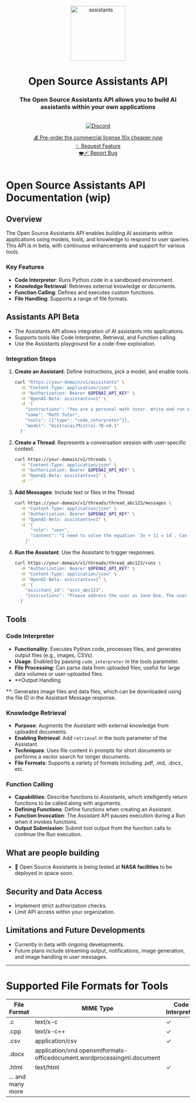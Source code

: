 

<p align="center">
<img width="150" alt="assistants" src="https://github.com/louis030195/assistants/assets/25003283/499b65e0-38fb-464b-a4d3-bb7f83f2a81b">
  <h1 align="center">Open Source Assistants API</h1>

  <h3 align="center">The Open Source Assistants API allows you to build AI assistants within your own applications</h3>

  <p align="center">
    <br />
    <a href="https://discord.gg/xxx"><img alt="Discord" src="https://img.shields.io/discord/1066022656845025310?color=black&style=for-the-badge"></a>
    <br />
    <div align="center">
      <a href="stripelink">💰 Pre-order the commercial license 10x cheaper now</a>
      <br />
      <a href="https://github.com/louis030195/assistants/issues/new?assignees=&labels=enhancement">✨ Request Feature</a>
      <br />
      <a href="https://github.com/louis030195/assistants/issues/new?assignees=&labels=bug">❤️‍🩹 Report Bug</a>
    </div>
    <br />
  </p>
</p>

# Open Source Assistants API Documentation (wip)

## Overview
The Open Source Assistants API enables building AI assistants within applications using models, tools, and knowledge to respond to user queries. This API is in beta, with continuous enhancements and support for various tools.

### Key Features
- **Code Interpreter**: Runs Python code in a sandboxed environment.
- **Knowledge Retrieval**: Retrieves external knowledge or documents.
- **Function Calling**: Defines and executes custom functions.
- **File Handling**: Supports a range of file formats.

## Assistants API Beta
- The Assistants API allows integration of AI assistants into applications.
- Supports tools like Code Interpreter, Retrieval, and Function calling.
- Use the Assistants playground for a code-free exploration.

### Integration Steps
1. **Create an Assistant**: Define instructions, pick a model, and enable tools.
   ```sh
   curl "https://your-domain/v1/assistants" \
     -H "Content-Type: application/json" \
     -H "Authorization: Bearer $OPENAI_API_KEY" \
     -H "OpenAI-Beta: assistants=v1" \
     -d '{
       "instructions": "You are a personal math tutor. Write and run code to answer math questions.",
       "name": "Math Tutor",
       "tools": [{"type": "code_interpreter"}],
       "model": "mistralai/Mistral-7B-v0.1"
     }'
   ```
2. **Create a Thread**: Represents a conversation session with user-specific context.
   ```sh
   curl https://your-domain/v1/threads \
     -H "Content-Type: application/json" \
     -H "Authorization: Bearer $OPENAI_API_KEY" \
     -H "OpenAI-Beta: assistants=v1" \
     -d ''
   ```
3. **Add Messages**: Include text or files in the Thread.
   ```sh
   curl https://your-domain/v1/threads/thread_abc123/messages \
     -H "Content-Type: application/json" \
     -H "Authorization: Bearer $OPENAI_API_KEY" \
     -H "OpenAI-Beta: assistants=v1" \
     -d '{
         "role": "user",
         "content": "I need to solve the equation `3x + 11 = 14`. Can you help me?"
       }'
   ```
4. **Run the Assistant**: Use the Assistant to trigger responses.
   ```sh
   curl https://your-domain/v1/threads/thread_abc123/runs \
     -H "Authorization: Bearer $OPENAI_API_KEY" \
     -H "Content-Type: application/json" \
     -H "OpenAI-Beta: assistants=v1" \
     -d '{
       "assistant_id": "asst_abc123",
       "instructions": "Please address the user as Jane Doe. The user has a premium account."
     }'
   ```

## Tools

### Code Interpreter
- **Functionality**: Executes Python code, processes files, and generates output files (e.g., images, CSVs).
- **Usage**: Enabled by passing `code_interpreter` in the tools parameter.
- **File Processing**: Can parse data from uploaded files, useful for large data volumes or user-uploaded files.
- **Output Handling

**: Generates image files and data files, which can be downloaded using the file ID in the Assistant Message response.

### Knowledge Retrieval
- **Purpose**: Augments the Assistant with external knowledge from uploaded documents.
- **Enabling Retrieval**: Add `retrieval` in the tools parameter of the Assistant.
- **Techniques**: Uses file content in prompts for short documents or performs a vector search for longer documents.
- **File Formats**: Supports a variety of formats including .pdf, .md, .docx, etc.

### Function Calling
- **Capabilities**: Describe functions to Assistants, which intelligently return functions to be called along with arguments.
- **Defining Functions**: Define functions when creating an Assistant.
- **Function Invocation**: The Assistant API pauses execution during a Run when it invokes functions.
- **Output Submission**: Submit tool output from the function calls to continue the Run execution.

## What are people building

- 🚀 Open Source Assistants is being tested at **NASA facilities** to be deployed in space soon.

## Security and Data Access
- Implement strict authorization checks.
- Limit API access within your organization.

## Limitations and Future Developments
- Currently in beta with ongoing developments.
- Future plans include streaming output, notifications, image generation, and image handling in user messages.

---

# Supported File Formats for Tools
| File Format | MIME Type | Code Interpreter | Retrieval |
|-------------|-----------|-------------------|-----------|
| .c          | text/x-c  | ✓                 |           |
| .cpp        | text/x-c++| ✓                 |           |
| .csv        | application/csv | ✓           | ✓         |
| .docx       | application/vnd.openxmlformats-officedocument.wordprocessingml.document | | ✓ |
| .html       | text/html | ✓                 |           |
| ... and many more |

